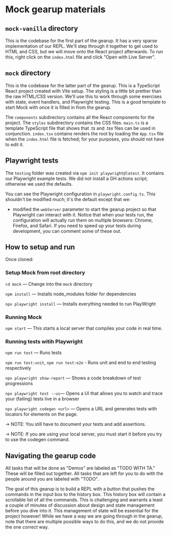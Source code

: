 # Mock gearup materials

## `mock-vanilla` directory

This is the codebase for the first part of the gearup. It has a very sparse implementation of our REPL. We'll step through it together to get used to  HTML and CSS, but we will move onto the React project afterwards. To run this, right click on the `index.html` file and click "Open with Live Server".

## `mock` directory

This is the codebase for the latter part of the gearup. This is a TypeScript React project created with Vite setup. The styling is a little bit prettier than the raw HTML/CSS version. We'll use this to work through some exercises with state, event handlers, and Playwright testing. This is a good template to start Mock with once it is filled in from the gearup.

The `components` subdirectory contains all the React components for the project. The `styles` subdirectory contains the CSS files. `main.ts` is a template TypeScript file that shows that .ts and .tsx files can be used in conjunction. `index.tsx` contains renders the root by loading the `App.tsx` file when the `index.html` file is fetched; for your purposes, you should not have to edit it.

## Playwright tests

The `testing` folder was created via `npm init playwright@latest`. It contains our Playwright example tests. We did not install a GH actions script; otherwise we used the defaults.

You can see the Playwright configuration in `playwright.config.ts`. This shouldn't be modified much; it's the default except that we:

* modified the `webServer` parameter to start the gearup project so that Playwright can interact with it. Notice that when your tests run, the configuration will actually run them on multiple browsers: Chrome, Firefox, and Safari. If you need to speed up your tests during development, you can comment some of these out.

## How to setup and run

Once cloned:

### Setup Mock from root directory

`cd mock` — Change into the `mock` directory

`npm install` — Installs node_modules folder for dependencies

`npx playwright install` — Installs everything needed to run PlayWright

### Running Mock

`npm start` — This starts a local server that compiles your code in real time.

### Running tests witih Playwright

`npm run test` — Runs tests

`npm run test:unit`, `npm run test:e2e` - Runs unit and end to end testing respectively

`npx playwright show-report` — Shows a code breakdown of test progressions

`npx playwright test --ui`— Opens a UI that allows you to watch and trace your (failing) tests live in a browser

`npx playwright codegen <url>` — Opens a URL and generates tests with locators for elements on the page.

-> NOTE: You still have to document your tests and add assertions.

-> NOTE: If you are using your local server, you must start it before you try to use the codegen command.

## Navigating the gearup code

All tasks that will be done as "Demos" are labeled as "TODO WITH TA." These will be filled out together. All tasks that are left for you to do with the people around you are labeled with "TODO".

The goal of this gearup is to build a REPL with a button that pushes the commands in the input box to the history box. This history box will contain a scrollable list of all the commands. This is challenging and warrants a least a couple of minutes of discussion about design and state management before you dive into it. This management of state will be essential for the project however! While we have a way we are going through in the gearup, note that there are multiple possible ways to do this, and we do not provide the one *correct* way.
